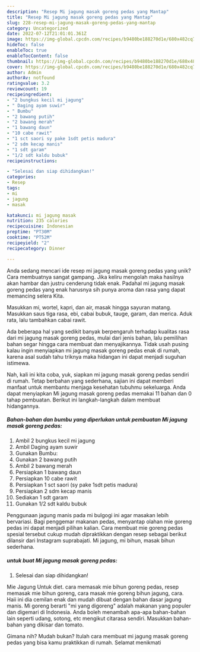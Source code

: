 ```yaml
---
description: "Resep Mi jagung masak goreng pedas yang Mantap"
title: "Resep Mi jagung masak goreng pedas yang Mantap"
slug: 228-resep-mi-jagung-masak-goreng-pedas-yang-mantap
category: Uncategorized
date: 2022-07-12T21:01:01.361Z
image: https://img-global.cpcdn.com/recipes/b9480be188270d1e/680x482cq70/mi-jagung-masak-goreng-pedas-foto-resep-utama.jpg
hideToc: false
enableToc: true
enableTocContent: false
thumbnail: https://img-global.cpcdn.com/recipes/b9480be188270d1e/680x482cq70/mi-jagung-masak-goreng-pedas-foto-resep-utama.jpg
cover: https://img-global.cpcdn.com/recipes/b9480be188270d1e/680x482cq70/mi-jagung-masak-goreng-pedas-foto-resep-utama.jpg
author: Admin
authorAv: notfound
ratingvalue: 3.2
reviewcount: 19
recipeingredient:
- "2 bungkus kecil mi jagung"
- " Daging ayam suwir"
- " Bumbu"
- "2 bawang putih"
- "2 bawang merah"
- "1 bawang daun"
- "10 cabe rawit"
- "1 sct saori sy pake 1sdt petis madura"
- "2 sdm kecap manis"
- "1 sdt garam"
- "1/2 sdt kaldu bubuk"
recipeinstructions:

- "Selesai dan siap dihidangkan!"
categories:
- Resep
tags:
- mi
- jagung
- masak

katakunci: mi jagung masak 
nutrition: 235 calories
recipecuisine: Indonesian
preptime: "PT30M"
cooktime: "PT52M"
recipeyield: "2"
recipecategory: Dinner

---
```





Anda sedang mencari ide resep mi jagung masak goreng pedas yang unik? Cara membuatnya sangat gampang. Jika keliru mengolah maka hasilnya akan hambar dan justru cenderung tidak enak. Padahal mi jagung masak goreng pedas yang enak harusnya sih punya aroma dan rasa yang dapat memancing selera Kita.





Masukkan mi, wortel, kapri, dan air, masak hingga sayuran matang. Masukkan saus tiga rasa, ebi, cabai bubuk, tauge, garam, dan merica. Aduk rata, lalu tambahkan cabai rawit.

Ada beberapa hal yang sedikit banyak berpengaruh terhadap kualitas rasa dari mi jagung masak goreng pedas, mulai dari jenis bahan, lalu pemilihan bahan segar hingga cara membuat dan menyajikannya. Tidak usah pusing kalau ingin menyiapkan mi jagung masak goreng pedas enak di rumah, karena asal sudah tahu triknya maka hidangan ini dapat menjadi suguhan istimewa.






Nah, kali ini kita coba, yuk, siapkan mi jagung masak goreng pedas sendiri di rumah. Tetap berbahan yang sederhana, sajian ini dapat memberi manfaat untuk membantu menjaga kesehatan tubuhmu sekeluarga. Anda dapat menyiapkan Mi jagung masak goreng pedas memakai 11 bahan dan 0 tahap pembuatan. Berikut ini langkah-langkah dalam membuat hidangannya.

<!--inarticleads1-->

##### Bahan-bahan dan bumbu yang diperlukan untuk pembuatan Mi jagung masak goreng pedas:

1. Ambil 2 bungkus kecil mi jagung
1. Ambil  Daging ayam suwir
1. Gunakan  Bumbu:
1. Gunakan 2 bawang putih
1. Ambil 2 bawang merah
1. Persiapkan 1 bawang daun
1. Persiapkan 10 cabe rawit
1. Persiapkan 1 sct saori (sy pake 1sdt petis madura)
1. Persiapkan 2 sdm kecap manis
1. Sediakan 1 sdt garam
1. Gunakan 1/2 sdt kaldu bubuk


Penggunaan jagung manis pada mi bulgogi ini agar masakan lebih bervariasi. Bagi penggemar makanan pedas, menyantap olahan mie goreng pedas ini dapat menjadi pilihan kalian. Cara membuat mie goreng pedas spesial tersebut cukup mudah dipraktikkan dengan resep sebagai berikut dilansir dari Instagram suprabajati. Mi jagung, mi bihun, masak bihun sederhana. 

<!--inarticleads2-->

#####  untuk buat Mi jagung masak goreng pedas:


1. Selesai dan siap dihidangkan!

Mie Jagung Untuk diet. cara memasak mie bihun goreng pedas, resep memasak mie bihun goreng, cara masak mie goreng bihun jagung, cara. Haii ini dia cemilan enak dan mudah dibuat dengan bahan dasar jagung manis. Mi goreng berarti &#34;mi yang digoreng&#34; adalah makanan yang populer dan digemari di Indonesia. Anda boleh menambah apa-apa bahan-bahan lain seperti udang, sotong, etc mengikut citarasa sendiri. Masukkan bahan-bahan yang dikisar dan tomato. 

Gimana nih? Mudah bukan? Itulah cara membuat mi jagung masak goreng pedas yang bisa kamu praktikkan di rumah. Selamat menikmati

